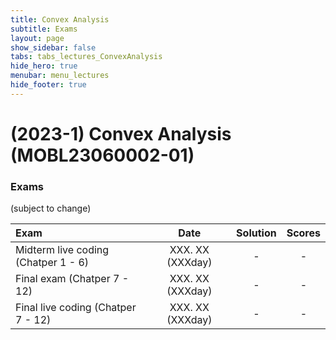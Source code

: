 ```yaml
---
title: Convex Analysis
subtitle: Exams
layout: page
show_sidebar: false
tabs: tabs_lectures_ConvexAnalysis
hide_hero: true
menubar: menu_lectures
hide_footer: true
---
```


# (2023-1) Convex Analysis (MOBL23060002-01)

### Exams

(subject to change)

| Exam | Date | Solution | Scores |
|:---|:---:|:---:|:---:|
| Midterm live coding (Chatper 1 - 6) | XXX. XX (XXXday) | - | - |
| Final exam (Chatper 7 - 12) | XXX. XX (XXXday) | - | - |
| Final live coding (Chatper 7 - 12) | XXX. XX (XXXday) | - | - |


